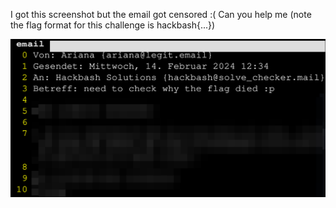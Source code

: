 I got this screenshot but the email got censored :( Can you help me (note the flag format for this challenge is hackbash{...})

![image](./screenshot.png)
